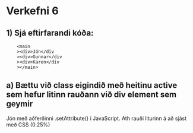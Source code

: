 # Verkefni 6
## 1) Sjá eftirfarandi kóða:
```code
    <main
    ><div>Jón</div
    ><div>Gunnar</div
    ><div>Karen</div
    ></main>
```
## a) Bættu við class eigindið með heitinu active sem hefur litinn rauðann við div element sem geymir
Jón með aðferðinni .setAttribute() í JavaScript. Ath rauði liturinn á að sjást með CSS (0.25%)